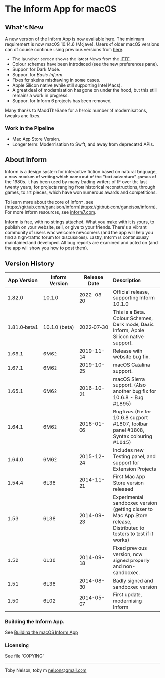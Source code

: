 # The Inform App for macOS

## What's New
A new version of the Inform App is now available [here](https://github.com/TobyLobster/Inform/releases). The minimum requirement is now macOS 10.14.6 (Mojave). Users of older macOS versions can of course continue using previous versions from [here](http://inform7.com/downloads/).

- The launcher screen shows the latest News from the [IFTF](https://iftechfoundation.org).
- Colour schemes have been introduced (see the new preferences pane).
- Support for Dark Mode.
- Support for *Basic Inform*.
- Fixes for skeins misdrawing in some cases.
- Apple Silicon native (while still supporting Intel Macs).
- A great deal of modernisation has gone on under the hood, but this still remains a work in progress.
- Support for Inform 6 projects has been removed.

Many thanks to MaddTheSane for a heroic number of modernisations, tweaks and fixes.

### Work in the Pipeline
- Mac App Store Version.
- Longer term: Modernisation to Swift, and away from deprecated APIs.

## About Inform
Inform is a design system for interactive fiction based on natural language, a new medium of writing which came out of the "text adventure" games of the 1980s. It has been used by many leading writers of IF over the last twenty years, for projects ranging from historical reconstructions, through games, to art pieces, which have won numerous awards and competitions.

To learn more about the core of Inform, see [https://github.com/ganelson/inform](https://github.com/ganelson/inform). For more Inform resources, see [inform7.com](http://www.inform7.com).

Inform is free, with no strings attached. What you make with it is yours, to publish on your website, sell, or give to your friends. There's a vibrant community of users who welcome newcomers (and the app will help you find a high-traffic forum for discussions). Lastly, Inform is continuously maintained and developed. All bug reports are examined and acted on (and the app will show you how to post them).

## Version History

App Version  | Inform Version | Release Date | Description
------------ | -------------- | ------------ | :---------------------------------------
1.82.0       | 10.1.0         | 2022-08-20   | Official release, supporting Inform 10.1.0
1.81.0&#8209;beta1 | 10.1.0&nbsp;(beta)  | 2022&#8209;07&#8209;30   | This is a Beta. Colour Schemes, Dark mode, Basic Inform, Apple Silicon native support.
1.68.1       | 6M62           | 2019-11-14   | Release with website bug fix.
1.67.1       | 6M62           | 2019-10-25   | macOS Catalina support.
1.65.1       | 6M62           | 2016-10-21   | macOS Sierra support. (Also another bug fix for 10.6.8 - Bug #1895)
1.64.1       | 6M62           | 2016-01-06   | Bugfixes (Fix for 10.6.8 support #1807, toolbar panel #1808, Syntax colouring #1815)
1.64.0       | 6M62           | 2015-12-24   | Includes new Testing panel, and support for Extension Projects
1.54.4       | 6L38           | 2014-11-21   | First Mac App Store version released
1.53         | 6L38           | 2014-09-23   | Experimental sandboxed version (getting closer to Mac App Store release, Distributed to testers to test if it works)
1.52         | 6L38           | 2014-09-18   | Fixed previous version, now signed properly and non-sandboxed.
1.51         | 6L38           | 2014-08-30   | Badly signed and sandboxed version
1.50         | 6L02           | 2014-05-07   | First update, modernising Inform

### Building the Inform App.
See [Building the macOS Inform App](documentation/building_inform.md)

### Licensing
See file 'COPYING'

------------------------------------------------
Toby Nelson, toby m nelson@gmail.com
